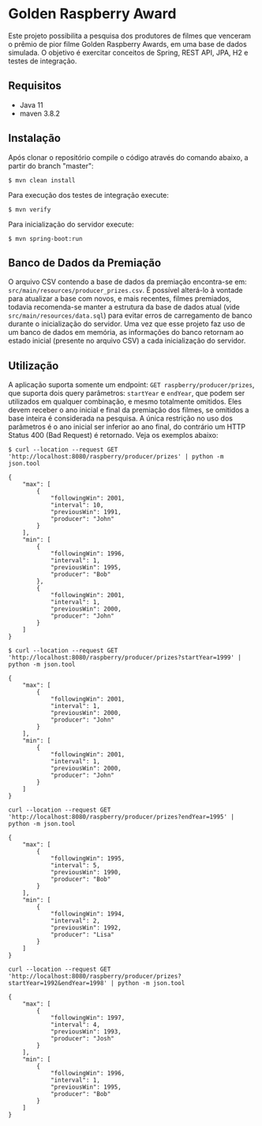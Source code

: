 # Golden Raspberry Award
Este projeto possibilita a pesquisa dos produtores de filmes que venceram o prêmio de pior filme Golden Raspberry Awards, em uma base de dados simulada. O objetivo é exercitar conceitos de Spring, REST API, JPA, H2 e testes de integração.

## Requisitos
- Java 11
- maven 3.8.2

## Instalação
Após clonar o repositório compile o código através do comando abaixo, a partir do branch "master":

`$ mvn clean install`

Para execução dos testes de integração execute:

`$ mvn verify`

Para inicialização do servidor execute:

`$ mvn spring-boot:run`

## Banco de Dados da Premiação
O arquivo CSV contendo a base de dados da premiação encontra-se em: `src/main/resources/producer_prizes.csv`. É possível alterá-lo à vontade para atualizar a base com novos, e mais recentes, filmes premiados, todavia recomenda-se manter a estrutura da base de dados atual (vide `src/main/resources/data.sql`) para evitar erros de carregamento de banco durante o inicialização do servidor. Uma vez que esse projeto faz uso de um banco de dados em memória, as informações do banco retornam ao estado inicial (presente no arquivo CSV) a cada inicialização do servidor.

## Utilização
A aplicação suporta somente um endpoint: `GET raspberry/producer/prizes`, que suporta dois query parâmetros: `startYear` e `endYear`, que podem ser utilizados em qualquer combinação, e mesmo totalmente omitidos. Eles devem receber o ano inicial e final da premiação dos filmes, se omitidos a base inteira é considerada na pesquisa. A única restrição no uso dos parâmetros é o ano inicial ser inferior ao ano final, do contrário um HTTP Status 400 (Bad Request) é retornado.
Veja os exemplos  abaixo:
```
$ curl --location --request GET 'http://localhost:8080/raspberry/producer/prizes' | python -m json.tool

{
    "max": [
        {
            "followingWin": 2001,
            "interval": 10,
            "previousWin": 1991,
            "producer": "John"
        }
    ],
    "min": [
        {
            "followingWin": 1996,
            "interval": 1,
            "previousWin": 1995,
            "producer": "Bob"
        },
        {
            "followingWin": 2001,
            "interval": 1,
            "previousWin": 2000,
            "producer": "John"
        }
    ]
}
```
```
$ curl --location --request GET 'http://localhost:8080/raspberry/producer/prizes?startYear=1999' | python -m json.tool

{
    "max": [
        {
            "followingWin": 2001,
            "interval": 1,
            "previousWin": 2000,
            "producer": "John"
        }
    ],
    "min": [
        {
            "followingWin": 2001,
            "interval": 1,
            "previousWin": 2000,
            "producer": "John"
        }
    ]
}

```
```
curl --location --request GET 'http://localhost:8080/raspberry/producer/prizes?endYear=1995' | python -m json.tool

{
    "max": [
        {
            "followingWin": 1995,
            "interval": 5,
            "previousWin": 1990,
            "producer": "Bob"
        }
    ],
    "min": [
        {
            "followingWin": 1994,
            "interval": 2,
            "previousWin": 1992,
            "producer": "Lisa"
        }
    ]
}
```
```
curl --location --request GET 'http://localhost:8080/raspberry/producer/prizes?startYear=1992&endYear=1998' | python -m json.tool

{
    "max": [
        {
            "followingWin": 1997,
            "interval": 4,
            "previousWin": 1993,
            "producer": "Josh"
        }
    ],
    "min": [
        {
            "followingWin": 1996,
            "interval": 1,
            "previousWin": 1995,
            "producer": "Bob"
        }
    ]
}
```
